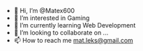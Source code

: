 - 👋 Hi, I’m @Matex600
- 👀 I’m interested in Gaming
- 🌱 I’m currently learning Web Development
- 💞️ I’m looking to collaborate on ...
- 📫 How to reach me mat.leks@gmail.com

<!---
Matex600/Matex600 is a ✨ special ✨ repository because its `README.md` (this file) appears on your GitHub profile.
You can click the Preview link to take a look at your changes.
--->
